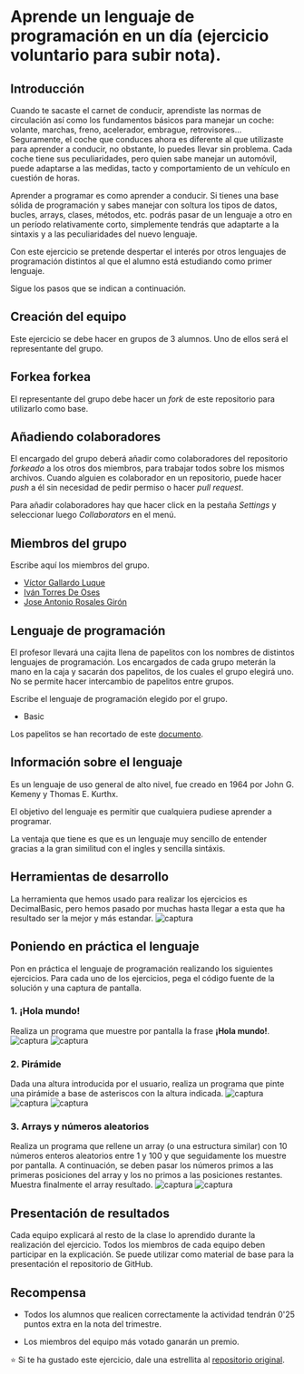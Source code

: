 # Aprende un lenguaje de programación en un día (ejercicio voluntario para subir nota).

## Introducción

Cuando te sacaste el carnet de conducir, aprendiste las normas de circulación así como los fundamentos básicos para manejar un coche: volante, marchas, freno, acelerador, embrague, retrovisores... Seguramente, el coche que conduces ahora es diferente al que utilizaste para aprender a conducir, no obstante, lo puedes llevar sin problema. Cada coche tiene sus peculiaridades, pero quien sabe manejar un automóvil, puede adaptarse a las medidas, tacto y comportamiento de un vehículo en cuestión de horas.

Aprender a programar es como aprender a conducir. Si tienes una base sólida de programación y sabes manejar con soltura los tipos de datos, bucles, arrays, clases, métodos, etc. podrás pasar de un lenguaje a otro en un período relativamente corto, simplemente tendrás que adaptarte a la sintaxis y a las peculiaridades del nuevo lenguaje.

Con este ejercicio se pretende despertar el interés por otros lenguajes de programación distintos al que el alumno está estudiando como primer lenguaje.

Sigue los pasos que se indican a continuación.

## Creación del equipo

Este ejercicio se debe hacer en grupos de 3 alumnos. Uno de ellos será el representante del grupo.

## Forkea forkea

El representante del grupo debe hacer un *fork* de este repositorio para utilizarlo como base.

## Añadiendo colaboradores

El encargado del grupo deberá añadir como colaboradores del repositorio *forkeado* a los otros dos miembros, para trabajar todos sobre los mismos archivos. Cuando alguien es colaborador en un repositorio, puede hacer *push* a él sin necesidad de pedir permiso o hacer *pull request*.

Para añadir colaboradores hay que hacer click en la pestaña *Settings* y seleccionar luego *Collaborators* en el menú.

## Miembros del grupo

Escribe aquí los miembros del grupo. 

* [Víctor Gallardo Luque](https://github.com/VictorGallardo)
* [Iván Torres De Oses](https://github.com/IvanTorres21)
* [Jose Antonio Rosales Girón](https://github.com/joseantoniorosales)


## Lenguaje de programación

El profesor llevará una cajita llena de papelitos con los nombres de distintos lenguajes de programación. Los encargados de cada grupo meterán la mano en la caja y sacarán dos papelitos, de los cuales el grupo elegirá uno. No se permite hacer intercambio de papelitos entre grupos.

Escribe el lenguaje de programación elegido por el grupo.

* Basic

Los papelitos se han recortado de este [documento](lenguajes_de_programacion.pdf).

## Información sobre el lenguaje

Es un lenguaje de uso general de alto nivel, fue creado en 1964 por John G. Kemeny y Thomas E. Kurthx. 

El objetivo del lenguaje es permitir que cualquiera pudiese aprender a programar.

La ventaja que tiene es que es un lenguaje muy sencillo de entender gracias a la 
gran similitud con el ingles y sencilla sintáxis.

## Herramientas de desarrollo

La herramienta que hemos usado para realizar los ejercicios es DecimalBasic, pero hemos pasado por muchas hasta llegar a esta que ha resultado ser la mejor y más estandar.
![captura](https://github.com/VictorGallardo/aprende-un-lenguaje-en-un-dia/blob/master/Capturas/DecimalBasic.png)

## Poniendo en práctica el lenguaje

Pon en práctica el lenguaje de programación realizando los siguientes ejercicios. Para cada uno de los ejercicios, pega el código fuente de la solución y una captura de pantalla.

### 1. ¡Hola mundo!

Realiza un programa que muestre por pantalla la frase **¡Hola mundo!**.
![captura](https://github.com/VictorGallardo/aprende-un-lenguaje-en-un-dia/blob/master/Capturas/HolaMundo_Codigo.png)
![captura](https://github.com/VictorGallardo/aprende-un-lenguaje-en-un-dia/blob/master/Capturas/HolaMundo_Ejecucion.png)
### 2. Pirámide

Dada una altura introducida por el usuario, realiza un programa que pinte una pirámide a base de asteriscos con la altura indicada.
![captura](https://github.com/VictorGallardo/aprende-un-lenguaje-en-un-dia/blob/master/Capturas/Piramide_Codigo.png)
![captura](https://github.com/VictorGallardo/aprende-un-lenguaje-en-un-dia/blob/master/Capturas/Piramide_Ejecucion.png)
![captura](https://github.com/VictorGallardo/aprende-un-lenguaje-en-un-dia/blob/master/Capturas/Piramide_Ejecucion2.png)
### 3. Arrays y números aleatorios

Realiza un programa que rellene un array (o una estructura similar) con 10 números enteros aleatorios entre 1 y 100 y que seguidamente los muestre por pantalla. A continuación, se deben pasar los números primos a las primeras posiciones del array y los no primos a las posiciones restantes. Muestra finalmente el array resultado.
![captura](https://github.com/VictorGallardo/aprende-un-lenguaje-en-un-dia/blob/master/Capturas/Array_Codigo.png)
![captura](https://github.com/VictorGallardo/aprende-un-lenguaje-en-un-dia/blob/master/Capturas/Array_Ejecucion.png)

## Presentación de resultados

Cada equipo explicará al resto de la clase lo aprendido durante la realización del ejercicio. Todos los miembros de cada equipo deben participar en la explicación. Se puede utilizar como material de base para la presentación el repositorio de GitHub.

## Recompensa

* Todos los alumnos que realicen correctamente la actividad tendrán 0'25 puntos extra en la nota del trimestre.

* Los miembros del equipo más votado ganarán un premio.

:star: Si te ha gustado este ejercicio, dale una estrellita al [repositorio original](https://github.com/LuisJoseSanchez/aprende-un-lenguaje-en-un-dia).

